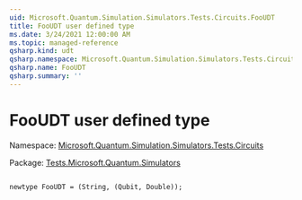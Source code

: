 ```yaml
---
uid: Microsoft.Quantum.Simulation.Simulators.Tests.Circuits.FooUDT
title: FooUDT user defined type
ms.date: 3/24/2021 12:00:00 AM
ms.topic: managed-reference
qsharp.kind: udt
qsharp.namespace: Microsoft.Quantum.Simulation.Simulators.Tests.Circuits
qsharp.name: FooUDT
qsharp.summary: ''
---
```


# FooUDT user defined type

Namespace: [Microsoft.Quantum.Simulation.Simulators.Tests.Circuits](xref:Microsoft.Quantum.Simulation.Simulators.Tests.Circuits)

Package: [Tests.Microsoft.Quantum.Simulators](https://nuget.org/packages/Tests.Microsoft.Quantum.Simulators)




```qsharp

newtype FooUDT = (String, (Qubit, Double));
```


